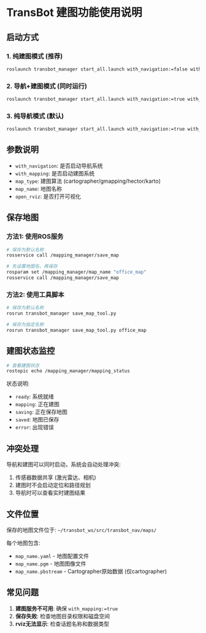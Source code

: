 # TransBot 建图功能使用说明

## 启动方式

### 1. 纯建图模式 (推荐)
```bash
roslaunch transbot_manager start_all.launch with_navigation:=false with_mapping:=true map_type:=cartographer open_rviz:=true
```

### 2. 导航+建图模式 (同时运行)
```bash
roslaunch transbot_manager start_all.launch with_navigation:=true with_mapping:=true map_type:=cartographer map_name:=new_map open_rviz:=true
```

### 3. 纯导航模式 (默认)
```bash
roslaunch transbot_manager start_all.launch with_navigation:=true with_mapping:=false map_name:=house
```

## 参数说明

- `with_navigation`: 是否启动导航系统
- `with_mapping`: 是否启动建图系统  
- `map_type`: 建图算法 (cartographer/gmapping/hector/karto)
- `map_name`: 地图名称
- `open_rviz`: 是否打开可视化

## 保存地图

### 方法1: 使用ROS服务
```bash
# 保存为默认名称
rosservice call /mapping_manager/save_map

# 先设置地图名，再保存
rosparam set /mapping_manager/map_name "office_map"
rosservice call /mapping_manager/save_map
```

### 方法2: 使用工具脚本
```bash
# 保存为默认名称
rosrun transbot_manager save_map_tool.py

# 保存为指定名称
rosrun transbot_manager save_map_tool.py office_map
```

## 建图状态监控

```bash
# 查看建图状态
rostopic echo /mapping_manager/mapping_status
```

状态说明:
- `ready`: 系统就绪
- `mapping`: 正在建图
- `saving`: 正在保存地图
- `saved`: 地图已保存
- `error`: 出现错误

## 冲突处理

导航和建图可以同时启动，系统会自动处理冲突:
1. 传感器数据共享 (激光雷达、相机)
2. 建图时不会启动定位和路径规划
3. 导航时可以查看实时建图结果

## 文件位置

保存的地图文件位于: `~/transbot_ws/src/transbot_nav/maps/`

每个地图包含:
- `map_name.yaml` - 地图配置文件
- `map_name.pgm` - 地图图像文件  
- `map_name.pbstream` - Cartographer原始数据 (仅cartographer)

## 常见问题

1. **建图服务不可用**: 确保 `with_mapping:=true`
2. **保存失败**: 检查地图目录权限和磁盘空间
3. **rviz无法显示**: 检查话题名称和数据类型
